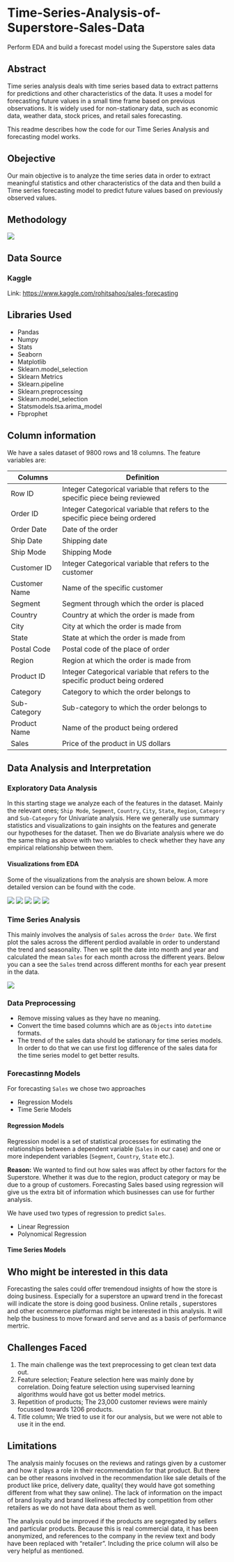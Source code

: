 # Time-Series-Analysis-of-Superstore-Sales-Data
Perform EDA and build a forecast model using the Superstore sales data 

## **Abstract**

Time series analysis deals with time series based data to extract patterns for predictions and other characteristics of the data. It uses a model for forecasting future values in a small time frame based on previous observations. It is widely used for non-stationary data, such as economic data, weather data, stock prices, and retail sales forecasting.

This readme describes how the code for our Time Series Analysis and forecasting model works.

## **Obejective** 

Our main objective is to analyze the time series data in order to extract meaningful statistics and other characteristics of the data and then build a Time series forecasting model to predict future values based on previously observed values.


## **Methodology** 

<img src = "https://github.com/HemachandarN/Time-Series-Analysis-of-Superstore-Sales-Data/blob/main/Images/Process_outline.JPG">

## **Data Source**<br>
### **Kaggle**<br>
Link: https://www.kaggle.com/rohitsahoo/sales-forecasting<br>

## **Libraries Used**
- Pandas<br>
- Numpy<br>
- Stats<br>
- Seaborn<br>
- Matplotlib<br>
- Sklearn.model_selection<br>
- Sklearn Metrics<br>
- Sklearn.pipeline<br>
- Sklearn.preprocessing<br>
- Sklearn.model_selection
- Statsmodels.tsa.arima_model 
- Fbprophet

## Column information 

We have a sales dataset of 9800 rows and 18 columns. The feature variables are:  

Columns | Definition |
 --- | --- |
 Row ID  							                   |Integer Categorical variable that refers to the specific piece being reviewed
 Order ID 					           |Integer Categorical variable that refers to the specific piece being ordered
 Order Date 		        |Date of the order
 Ship Date  					               	   	|Shipping date
 Ship Mode							                	      |Shipping Mode 
 Customer ID  					                	|Integer Categorical variable that refers to the customer 
 Customer Name 								                     |Name of the specific customer
 Segment 					           |Segment through which the order is placed
 Country 			       |Country at which the order is made from
 City 							                  |City at which the order is made from
 State 							                  |State at which the order is made from
 Postal Code 							                  |Postal code of the place of order
 Region 							                  |Region at which the order is made from
 Product ID 							                  |Integer Categorical variable that refers to the specific product being ordered
 Category 							                  |Category to which the order belongs to
 Sub-Category 							                  |Sub-category to which the order belongs to
 Product Name 							                  |Name of the product being ordered
 Sales 							                  |Price of the product in US dollars
  
  
  
## **Data Analysis and Interpretation** 

### **Exploratory Data Analysis**

In this starting stage we analyze each of the features in the dataset. Mainly the relevant ones; `Ship Mode`, `Segment`, `Country`, `City`, `State`, `Region`, `Category` and `Sub-Category` for Univariate analysis.  Here we generally use summary statistics and visualizations to gain insights on the features and generate our hypotheses for the dataset. Then we do Bivariate analysis where we do the same thing as above with two variables to check whether they have any empirical relationship between them. 

#### **Visualizations from EDA**

Some of the visualizations from the analysis are shown below. A more detailed version can be found with the code. 

<img src = "https://github.com/HemachandarN/Time-Series-Analysis-of-Superstore-Sales-Data/blob/main/Images/1.JPG">

<img src = "https://github.com/HemachandarN/Time-Series-Analysis-of-Superstore-Sales-Data/blob/main/Images/2.JPG">

<img src = "https://github.com/HemachandarN/Time-Series-Analysis-of-Superstore-Sales-Data/blob/main/Images/3.JPG">

<img src = "https://github.com/HemachandarN/Time-Series-Analysis-of-Superstore-Sales-Data/blob/main/Images/4.JPG">

<img src = "https://github.com/HemachandarN/Time-Series-Analysis-of-Superstore-Sales-Data/blob/main/Images/5.JPG">


### **Time Series Analysis** 

This mainly involves the analysis of `Sales` across the `Order Date`. We first plot the sales across the different perdiod available in order to understand the trend and seasonality. Then we split the date into month and year and calculated the mean `Sales` for each month across the different years. Below you can a see the `Sales` trend across different months for each year present in the data. 

<img src = "https://github.com/HemachandarN/Time-Series-Analysis-of-Superstore-Sales-Data/blob/main/Images/6.JPG">

### **Data Preprocessing**

- Remove missing values as they have no meaning.
- Convert the time based columns which are as `Objects` into `datetime` formats.
- The trend of the sales data should be stationary for time series models. In order to do that we can use first log difference of the sales data for the time series model to get better results. 

### **Forecastinng Models**

For forecasting `Sales` we chose two approaches
- Regression Models
- Time Serie Models 

#### **Regression Models**

Regression model is a set of statistical processes for estimating the relationships between a dependent variable (`Sales` in our case) and one or more independent variables (`Segment`, `Country`, `State` etc.).

**Reason:** We wanted to find out how sales was affect by other factors for the Superstore. Whether it was due to the region, product category or may be due to a group of customers. Forecasting Sales based using regression will give us the extra bit of information which businesses can use for further analysis.  

We have used two types of regression to predict `Sales`. 
- Linear Regression  
- Polynomical Regression

#### **Time Series Models**




## **Who might be interested in this data**

Forecasting the sales could offer tremendoud insights of how the store is doing business. Especially for a superstore an upward trend in the forecast will indicate the store is doing good business. Online retails , superstores and other ecommerce platformas might be interested in this analysis. It will help the business to move forward and serve and as a basis of performance mertric. 

## **Challenges Faced**

1. The main challenge was the text preprocessing to get clean text data out. 
2. Feature selection; Feature selection here was mainly done by correlation. Doing feature selection using supervised learning algorithms would have got us better model metrics. 
3. Repetition of products; The 23,000 customer reviews were mainly focussed towards 1206 products. 
4. Title column; We tried to use it for our analysis, but we were not able to use it in the end. 

## **Limitations**

The analysis mainly focuses on the reviews and ratings given by a customer and how it plays a role in their recommendation for that product. But there can be other reasons involved in the recommendation like sale details of the product like price, delivery date, quality( they would have got something different from what they saw online). The lack of information on the impact of brand loyalty and brand likeliness affected by competition from other retailers as we do not have data about them as well.

The analysis could be improved if the products are segregated by sellers and particular products. Because this is real commercial data, it has been anonymized, and references to the company in the review text and body have been replaced with “retailer”. Including the price column will also be very helpful as mentioned. 


